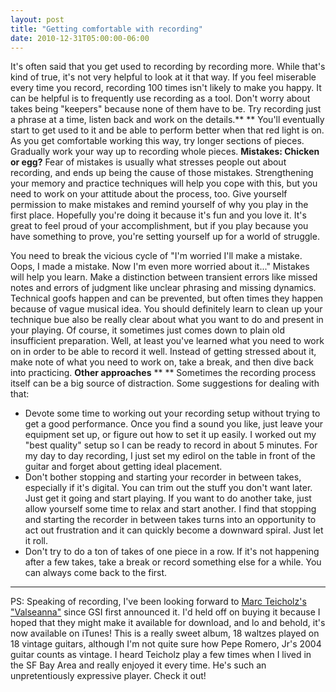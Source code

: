 ```yaml
---
layout: post
title: "Getting comfortable with recording"
date: 2010-12-31T05:00:00-06:00
---
```


It's often said that you get used to recording by recording more. While that's kind of true, it's not very helpful to look at it that way. If you feel miserable every time you record, recording 100 times isn't likely to make you happy. 
It can be helpful is to frequently use recording as a tool. Don't worry about takes being "keepers" because none of them have to be. Try recording just a phrase at a time, listen back and work on the details.** **
You'll eventually start to get  used to it and be able to perform better when that red light is on. As  you get comfortable working this way, try longer sections of pieces. Gradually work your way up to recording whole pieces.
**Mistakes: Chicken or egg?**
Fear of mistakes is usually what stresses people out about recording, and ends up being the cause of those mistakes. Strengthening your memory and practice techniques will help you cope with this, but you need to work on your attitude about the process, too. 
Give yourself permission to make mistakes and remind yourself of why you  play in the first place. Hopefully you're doing it because it's fun and  you love it. It's great to feel proud of your accomplishment, but if  you play because you have something to prove, you're setting yourself up  for a world of struggle.  
  
You need to break the vicious cycle of "I'm worried I'll make a mistake. Oops, I made a mistake. Now I'm even more worried about it..." Mistakes will help you learn.
Make a distinction between transient errors like missed notes and  errors of judgment like unclear phrasing and missing dynamics. Technical goofs happen and can be prevented, but often times they happen because of vague musical idea. You should definitely learn to clean up your technique bue also be really clear about what you want to do and present in your playing.
Of course, it sometimes just comes down to plain old insufficient preparation. Well, at least you've learned what you need to work on in order to be able to record it well. Instead of getting stressed about it, make note of what you need to work on, take a break, and then dive back into practicing.
**Other approaches**
**
** 
Sometimes the recording process itself can be a big source of distraction. Some suggestions for dealing with that:
* Devote some time to working out your recording setup without trying to get a good performance. Once you find a sound you like, just leave your equipment set up, or figure out how to set it up easily. I worked out my "best quality" setup so I can be ready to record in about 5 minutes. For my day to day recording, I just set my edirol on the table in front of the guitar and forget about getting ideal placement.
* Don't bother stopping and starting your recorder in between takes, especially if it's digital. You can trim out the stuff you don't want later. Just get it going and start playing. If you want to do another take, just allow yourself some time to relax and start another. I find that stopping and starting the recorder in between takes turns into an opportunity to act out frustration and it can quickly become a downward spiral. Just let it roll. 
* Don't try to do a ton of takes of one piece in a row. If it's not happening after a few takes, take a break or record something else for a while. You can always come back to the first.
------

PS: Speaking of recording, I've been looking forward to <a href="http://guitarsalon.com/blog/?p=689">Marc Teicholz's "Valseanna"</a> since GSI first announced it. I'd held off on buying it because I hoped that they might make it available for download, and lo and behold, it's now available on iTunes! This is a really sweet album, 18 waltzes played on 18 vintage guitars, although I'm not quite sure how Pepe Romero, Jr's 2004 guitar counts as vintage. I heard Teicholz play a few times when I lived in the SF Bay Area and really enjoyed it every time. He's such an unpretentiously expressive player. Check it out!

